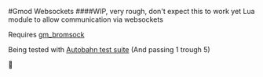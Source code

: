#Gmod Websockets
####WIP, very rough, don't expect this to work yet
Lua module to allow communication via websockets

Requires [gm_bromsock](https://github.com/Bromvlieg/gm_bromsock)

Being tested with [Autobahn test suite](http://autobahn.ws/testsuite/) (And passing 1 trough 5)


:tiger2:
